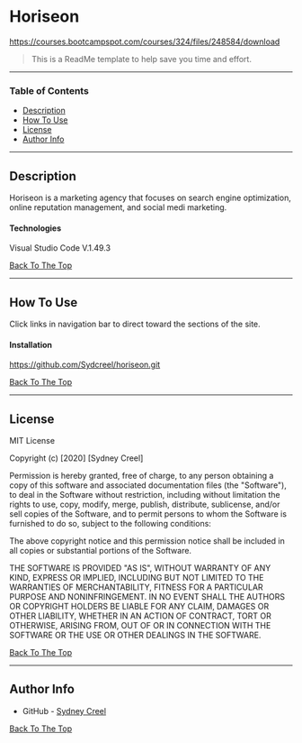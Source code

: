 # Horiseon

https://courses.bootcampspot.com/courses/324/files/248584/download

> This is a ReadMe template to help save you time and effort.

---

### Table of Contents

- [Description](#description)
- [How To Use](#how-to-use)
- [License](#license)
- [Author Info](#author-info)

---

## Description

Horiseon is a marketing agency that focuses on search engine optimization, online reputation management, and social medi marketing.

#### Technologies

Visual Studio Code V.1.49.3

[Back To The Top](#Horiseon)

---

## How To Use

Click links in navigation bar to direct toward the sections of the site.

#### Installation

https://github.com/Sydcreel/horiseon.git

[Back To The Top](#Horiseon)

---

## License

MIT License

Copyright (c) [2020] [Sydney Creel]

Permission is hereby granted, free of charge, to any person obtaining a copy
of this software and associated documentation files (the "Software"), to deal
in the Software without restriction, including without limitation the rights
to use, copy, modify, merge, publish, distribute, sublicense, and/or sell
copies of the Software, and to permit persons to whom the Software is
furnished to do so, subject to the following conditions:

The above copyright notice and this permission notice shall be included in all
copies or substantial portions of the Software.

THE SOFTWARE IS PROVIDED "AS IS", WITHOUT WARRANTY OF ANY KIND, EXPRESS OR
IMPLIED, INCLUDING BUT NOT LIMITED TO THE WARRANTIES OF MERCHANTABILITY,
FITNESS FOR A PARTICULAR PURPOSE AND NONINFRINGEMENT. IN NO EVENT SHALL THE
AUTHORS OR COPYRIGHT HOLDERS BE LIABLE FOR ANY CLAIM, DAMAGES OR OTHER
LIABILITY, WHETHER IN AN ACTION OF CONTRACT, TORT OR OTHERWISE, ARISING FROM,
OUT OF OR IN CONNECTION WITH THE SOFTWARE OR THE USE OR OTHER DEALINGS IN THE
SOFTWARE.

[Back To The Top](#Horiseon)

---

## Author Info

- GitHub - [Sydney Creel](github.com/Sydcreel)

[Back To The Top](#Horiseon)

